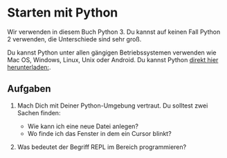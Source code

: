 # Starten mit Python

Wir verwenden in diesem Buch Python 3. Du kannst auf keinen Fall Python 2 verwenden, die Unterschiede sind sehr groß.

Du kannst Python unter allen gängigen Betriebssystemen verwenden wie Mac OS, Windows, Linux, Unix oder Android. Du kannst Python [direkt hier herunterladen:](https://www.python.org/downloads/).

## Aufgaben

1. Mach Dich mit Deiner Python-Umgebung vertraut. Du solltest zwei Sachen finden: 

    - Wie kann ich eine neue Datei anlegen?
    - Wo finde ich das Fenster in dem ein Cursor blinkt?
    
2. Was bedeutet der Begriff REPL im Bereich programmieren?


